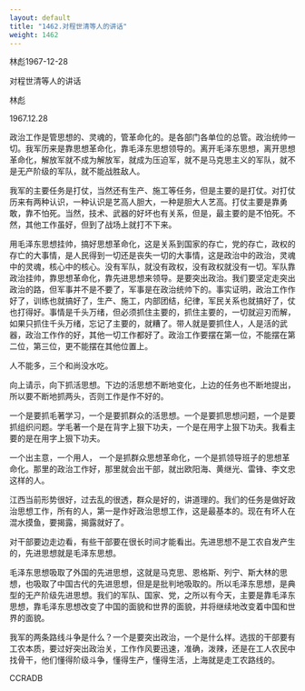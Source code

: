 ```yaml
---
layout: default
title: "1462.对程世清等人的讲话"
weight: 1462
---
```


林彪1967-12-28

对程世清等人的讲话

林彪

1967.12.28

政治工作是管思想的、灵魂的，管革命化的。是各部门各单位的总管。政治统帅一切。我军历来是靠思想革命化，靠毛泽东思想领导的。离开毛泽东思想，离开思想革命化，解放军就不成为解放军，就成为压迫军，就不是马克思主义的军队，就不是无产阶级的军队，就不能战胜敌人。

我军的主要任务是打仗，当然还有生产、施工等任务，但是主要的是打仗。对打仗历来有两种认识，一种认识是艺高人胆大，一种是胆大人艺高。打仗主要是靠勇敢，靠不怕死。当然，技术、武器的好坏也有关系，但是，最主要的是不怕死。不然，其他工作虽好，但到了战场上就打不下来。

用毛泽东思想挂帅，搞好思想革命化，这是关系到国家的存亡，党的存亡，政权的存亡的大事情，是人民得到一切还是丧失一切的大事情，这是政治中的政治，灵魂中的灵魂，核心中的核心。没有军队，就没有政权，没有政权就没有一切。军队靠政治挂帅，靠思想革命化，靠先进思想来领导。是要突出政治。我们要坚定走突出政治的路，但军事并不是不要了，军事是在政治统帅下的。事实证明，政治工作作好了，训练也就搞好了，生产、施工，内部团结，纪律，军民关系也就搞好了，仗也打得好。事情是千头万绪，但必须抓住主要的，抓住主要的，一切就迎刃而解，如果只抓住千头万绪，忘记了主要的，就糟了。带人就是要抓住人，人是活的武器，政治工作作的好，其他一切工作都好了。政治工作要摆在第一位，不能摆在第二位，第三位，更不能摆在其他位置上。

人不能多，三个和尚没水吃。

向上请示，向下抓活思想。下边的活思想不断地变化，上边的任务也不断地提出，所以要不断地抓两头，否则工作是作不好的。

一个是要抓毛著学习，一个是要抓群众的活思想。一个是要抓思想问题，一个是要抓组织问题。学毛著一个是在背字上狠下功夫，一个是在用字上狠下功夫。我看主要的是在用字上狠下功夫。

一个出主意，一个用人， 一个是抓群众思想革命化，一个是抓领导班子的思想革命化。那里的政治工作好，那里就会出干部，就出欧阳海、黄继光、雷锋、李文忠这样的人。

江西当前形势很好，过去乱的很透，群众是好的，讲道理的。我们的任务是做好政治思想工作，所有的人，第一是作好政治思想工作，这是最基本的。现在有坏人在混水摸鱼，要揭露，揭露就好了。

对干部要边走边看，有些干部要在很长时间才能看出。先进思想不是工农自发产生的，先进思想就是毛泽东思想。

毛泽东思想吸取了外国的先进思想，这就是马克思、恩格斯、列宁、斯大林的思想，也吸取了中国古代的先进思想，但是是批判地吸取的。所以毛泽东思想，是典型的无产阶级先进思想。我们的军队、国家、党，之所以有今天，主要是靠毛泽东思想，靠毛泽东思想改变了中国的面貌和世界的面貌，并将继续地改变着中国和世界的面貌。

我军的两条路线斗争是什么？一个是要突出政治，一个是什么样。选拔的干部要有工农本质，要过好突出政治关，工作作风要迅速，准确，泼辣，还是在工人农民中找骨干，他们懂得阶级斗争，懂得生产，懂得生活，上海就是走工农路线的。

CCRADB

